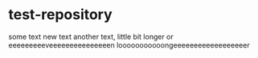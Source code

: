 # test-repository
some text
new text
another text, little bit longer or eeeeeeeeeveeeeeeeeeeeeeeen looooooooooongeeeeeeeeeeeeeeeeeer
